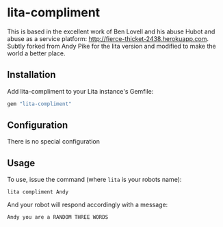 # lita-compliment

This is based in the excellent work of Ben Lovell and his abuse Hubot
and abuse as a service platform: http://fierce-thicket-2438.herokuapp.com. Subtly
forked from Andy Pike for the lita version and modified to make the world a
better place.

## Installation

Add lita-compliment to your Lita instance's Gemfile:

``` ruby
gem "lita-compliment"
```

## Configuration

There is no special configuration

## Usage

To use, issue the command (where `lita` is your robots name):

```
lita compliment Andy
```

And your robot will respond accordingly with a message:

```
Andy you are a RANDOM THREE WORDS
```
